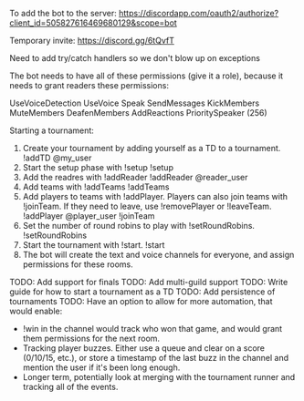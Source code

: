 To add the bot to the server:
https://discordapp.com/oauth2/authorize?client_id=505827616469680129&scope=bot

Temporary invite: https://discord.gg/6tQvfT

Need to add try/catch handlers so we don't blow up on exceptions

The bot needs to have all of these permissions (give it a role), because it needs to grant readers these permissions:

UseVoiceDetection
UseVoice
Speak
SendMessages
KickMembers
MuteMembers
DeafenMembers
AddReactions
PrioritySpeaker (256)


Starting a tournament:
  1. Create your tournament by adding yourself as a TD to a tournament.
    !addTD @my_user <My tournament name>
  2. Start the setup phase with !setup
    !setup
  3. Add the readres with !addReader
    !addReader @reader_user
  4. Add teams with !addTeams
    !addTeams <comma-separated list of teams>
  5. Add players to teams with !addPlayer. Players can also join teams with !joinTeam. If they need to leave, use !removePlayer or !leaveTeam.
    !addPlayer @player_user <team>
    !joinTeam <team>
  6. Set the number of round robins to play with !setRoundRobins.
    !setRoundRobins <number of round robins>
  7. Start the tournament with !start.
    !start
  8. The bot will create the text and voice channels for everyone, and assign permissions for these rooms.


TODO: Add support for finals
TODO: Add multi-guild support
TODO: Write guide for how to start a tournament as a TD
TODO: Add persistence of tournaments
TODO: Have an option to allow for more automation, that would enable:
  - !win <team> in the channel would track who won that game, and would grant them permissions for the next room.
  - Tracking player buzzes. Either use a queue and clear on a score (0/10/15, etc.), or store a timestamp of the last buzz in the channel and mention the user if it's been long enough.
  - Longer term, potentially look at merging with the tournament runner and tracking all of the events.
  